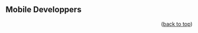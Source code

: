 <!-- USAGE EXAMPLES -->
## Mobile Developpers

<p align="right">(<a href="#top">back to top</a>)</p>